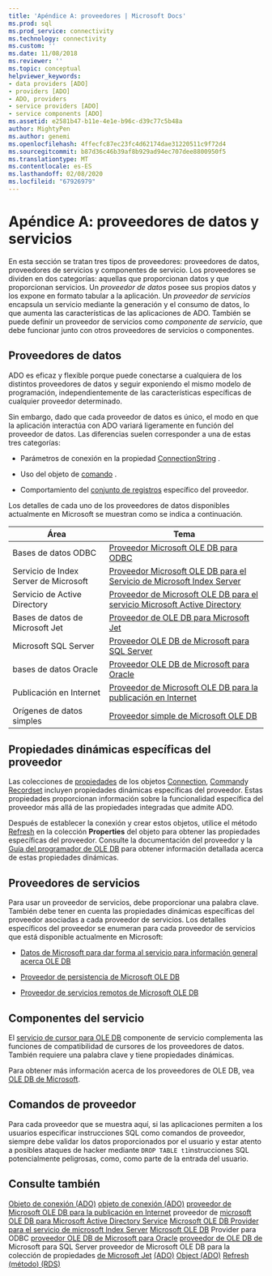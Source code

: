 ```yaml
---
title: 'Apéndice A: proveedores | Microsoft Docs'
ms.prod: sql
ms.prod_service: connectivity
ms.technology: connectivity
ms.custom: ''
ms.date: 11/08/2018
ms.reviewer: ''
ms.topic: conceptual
helpviewer_keywords:
- data providers [ADO]
- providers [ADO]
- ADO, providers
- service providers [ADO]
- service components [ADO]
ms.assetid: e2581b47-b11e-4e1e-b96c-d39c77c5b48a
author: MightyPen
ms.author: genemi
ms.openlocfilehash: 4ffecfc87ec23fc4d62174dae31220511c9f72d4
ms.sourcegitcommit: b87d36c46b39af8b929ad94ec707dee8800950f5
ms.translationtype: MT
ms.contentlocale: es-ES
ms.lasthandoff: 02/08/2020
ms.locfileid: "67926979"
---
```

# <a name="appendix-a-data-and-service-providers"></a>Apéndice A: proveedores de datos y servicios
En esta sección se tratan tres tipos de proveedores: proveedores de datos, proveedores de servicios y componentes de servicio. Los proveedores se dividen en dos categorías: aquellas que proporcionan datos y que proporcionan servicios. Un *proveedor de datos* posee sus propios datos y los expone en formato tabular a la aplicación. Un *proveedor de servicios* encapsula un servicio mediante la generación y el consumo de datos, lo que aumenta las características de las aplicaciones de ADO. También se puede definir un proveedor de servicios como *componente de servicio*, que debe funcionar junto con otros proveedores de servicios o componentes.

## <a name="data-providers"></a>Proveedores de datos
 ADO es eficaz y flexible porque puede conectarse a cualquiera de los distintos proveedores de datos y seguir exponiendo el mismo modelo de programación, independientemente de las características específicas de cualquier proveedor determinado.

 Sin embargo, dado que cada proveedor de datos es único, el modo en que la aplicación interactúa con ADO variará ligeramente en función del proveedor de datos. Las diferencias suelen corresponder a una de estas tres categorías:

-   Parámetros de conexión en la propiedad [ConnectionString](../../../ado/reference/ado-api/connectionstring-property-ado.md) .

-   Uso del objeto de [comando](../../../ado/reference/ado-api/command-object-ado.md) .

-   Comportamiento del [conjunto de registros](../../../ado/reference/ado-api/recordset-object-ado.md) específico del proveedor.

 Los detalles de cada uno de los proveedores de datos disponibles actualmente en Microsoft se muestran como se indica a continuación.

|Área|Tema|
|----------|-----------|
|Bases de datos ODBC|[Proveedor Microsoft OLE DB para ODBC](../../../ado/guide/appendixes/microsoft-ole-db-provider-for-odbc.md)|
|Servicio de Index Server de Microsoft|[Proveedor Microsoft OLE DB para el Servicio de Microsoft Index Server](../../../ado/guide/appendixes/microsoft-ole-db-provider-for-microsoft-indexing-service.md)|
|Servicio de Active Directory|[Proveedor de Microsoft OLE DB para el servicio Microsoft Active Directory](../../../ado/guide/appendixes/microsoft-ole-db-provider-for-microsoft-active-directory-service.md)|
|Bases de datos de Microsoft Jet|[Proveedor de OLE DB para Microsoft Jet](../../../ado/guide/appendixes/microsoft-ole-db-provider-for-microsoft-jet.md)|
|Microsoft SQL Server|[Proveedor OLE DB de Microsoft para SQL Server](../../../ado/guide/appendixes/microsoft-ole-db-provider-for-sql-server.md)|
|bases de datos Oracle|[Proveedor OLE DB de Microsoft para Oracle](../../../ado/guide/appendixes/microsoft-ole-db-provider-for-oracle.md)|
|Publicación en Internet|[Proveedor de Microsoft OLE DB para la publicación en Internet](../../../ado/guide/appendixes/microsoft-ole-db-provider-for-internet-publishing.md)|
|Orígenes de datos simples|[Proveedor simple de Microsoft OLE DB](../../../ado/guide/appendixes/microsoft-ole-db-simple-provider.md)|

## <a name="provider-specific-dynamic-properties"></a>Propiedades dinámicas específicas del proveedor
 Las colecciones de [propiedades](../../../ado/reference/ado-api/properties-collection-ado.md) de los objetos [Connection](../../../ado/reference/ado-api/connection-object-ado.md), [Command](../../../ado/reference/ado-api/command-object-ado.md)y [Recordset](../../../ado/reference/ado-api/recordset-object-ado.md) incluyen propiedades dinámicas específicas del proveedor. Estas propiedades proporcionan información sobre la funcionalidad específica del proveedor más allá de las propiedades integradas que admite ADO.

 Después de establecer la conexión y crear estos objetos, utilice el método [Refresh](../../../ado/reference/ado-api/refresh-method-ado.md) en la colección **Properties** del objeto para obtener las propiedades específicas del proveedor. Consulte la documentación del proveedor y la [Guía del programador de OLE DB](https://msdn.microsoft.com/3c5e2dd5-35e5-4a93-ac3a-3818bb43bbf8) para obtener información detallada acerca de estas propiedades dinámicas.

## <a name="service-providers"></a>Proveedores de servicios
 Para usar un proveedor de servicios, debe proporcionar una palabra clave. También debe tener en cuenta las propiedades dinámicas específicas del proveedor asociadas a cada proveedor de servicios. Los detalles específicos del proveedor se enumeran para cada proveedor de servicios que está disponible actualmente en Microsoft:

-   [Datos de Microsoft para dar forma al servicio para información general acerca OLE DB](../../../ado/guide/appendixes/microsoft-data-shaping-service-for-ole-db-ado-service-provider.md)

-   [Proveedor de persistencia de Microsoft OLE DB](../../../ado/guide/appendixes/microsoft-ole-db-persistence-provider-ado-service-provider.md)

-   [Proveedor de servicios remotos de Microsoft OLE DB](../../../ado/guide/appendixes/microsoft-ole-db-remoting-provider-ado-service-provider.md)

## <a name="service-components"></a>Componentes del servicio
 El [servicio de cursor para OLE DB](../../../ado/guide/appendixes/microsoft-cursor-service-for-ole-db-ado-service-component.md) componente de servicio complementa las funciones de compatibilidad de cursores de los proveedores de datos. También requiere una palabra clave y tiene propiedades dinámicas.

 Para obtener más información acerca de los proveedores de OLE DB, vea [OLE DB de Microsoft](https://msdn.microsoft.com/library/windows/desktop/ms722784.aspx).

## <a name="provider-commands"></a>Comandos de proveedor
 Para cada proveedor que se muestra aquí, si las aplicaciones permiten a los usuarios especificar instrucciones SQL como comandos de proveedor, siempre debe validar los datos proporcionados por el usuario y estar atento a posibles ataques de hacker mediante `DROP TABLE t1`instrucciones SQL potencialmente peligrosas, como, como parte de la entrada del usuario.

## <a name="see-also"></a>Consulte también
 [Objeto de conexión (ADO)](../../../ado/reference/ado-api/command-object-ado.md) [objeto de conexión (ADO)](../../../ado/reference/ado-api/connection-object-ado.md) [proveedor de Microsoft OLE DB para la publicación en Internet](../../../ado/guide/appendixes/microsoft-ole-db-provider-for-internet-publishing.md) proveedor de [microsoft OLE DB para Microsoft Active Directory Service](../../../ado/guide/appendixes/microsoft-ole-db-provider-for-microsoft-active-directory-service.md) [Microsoft OLE DB Provider para el servicio de microsoft Index Server](../../../ado/guide/appendixes/microsoft-ole-db-provider-for-microsoft-indexing-service.md) [Microsoft OLE DB](../../../ado/guide/appendixes/microsoft-ole-db-provider-for-odbc.md) Provider para ODBC [proveedor OLE DB de Microsoft para Oracle](../../../ado/guide/appendixes/microsoft-ole-db-provider-for-oracle.md) [proveedor de OLE DB de](../../../ado/guide/appendixes/microsoft-ole-db-provider-for-sql-server.md) Microsoft para SQL Server proveedor de Microsoft OLE DB para la colección de propiedades [de Microsoft Jet](../../../ado/guide/appendixes/microsoft-ole-db-provider-for-microsoft-jet.md) [(ADO)](../../../ado/reference/ado-api/properties-collection-ado.md) [ Object (ADO)](../../../ado/reference/ado-api/recordset-object-ado.md) [Refresh (método) (RDS)](../../../ado/reference/rds-api/refresh-method-rds.md)

